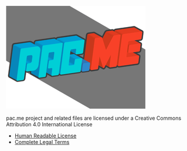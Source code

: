 ![](https://github.com/ymz-rocks/pac.me/blob/master/demos/img/pac.me.png)

pac.me project and related files are licensed under a Creative Commons Attribution 4.0 International License

* [Human Readable License](http://creativecommons.org/licenses/by/4.0/)
* [Complete Legal Terms](http://creativecommons.org/licenses/by/4.0/legalcode)
